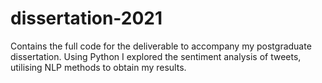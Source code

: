 # dissertation-2021
Contains the full code for the deliverable to accompany my postgraduate dissertation.
Using Python I explored the sentiment analysis of tweets, utilising NLP methods to obtain my results.

